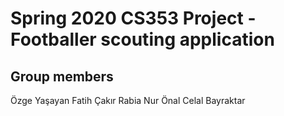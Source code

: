 # Spring 2020 CS353 Project - Footballer scouting application

## Group members
Özge Yaşayan
Fatih Çakır
Rabia Nur Önal
Celal Bayraktar
